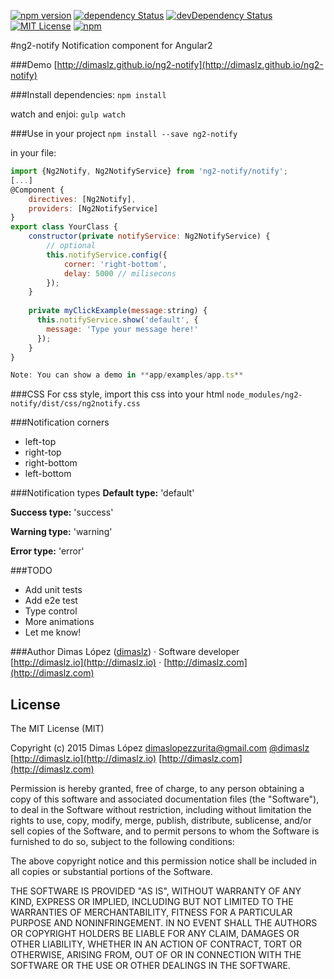 [![npm version](https://badge.fury.io/js/ng2-notify.svg)](https://badge.fury.io/js/ng2-notify)
[![dependency Status](https://david-dm.org/dimaslz/ng2-notify/status.svg)](https://david-dm.org/dimaslz/ng2-notify/status.svg)
[![devDependency Status](https://david-dm.org/dimaslz/ng2-notify/dev-status.svg)](https://david-dm.org/dimaslz/ng2-notify/dev-status.svg)
[![MIT License](http://img.shields.io/badge/license-MIT-brightgreen.svg)](http://img.shields.io/badge/license-MIT-brightgreen.svg)
[![npm](https://img.shields.io/npm/dm/ng2-notify.svg)]()

#ng2-notify
Notification component for Angular2

###Demo
[http://dimaslz.github.io/ng2-notify](http://dimaslz.github.io/ng2-notify)

###Install
dependencies: `npm install`

watch and enjoi: `gulp watch`

###Use in your project
`npm install --save ng2-notify`

in your file:

```javascript
import {Ng2Notify, Ng2NotifyService} from 'ng2-notify/notify';
[...]
@Component {
	directives: [Ng2Notify],
	providers: [Ng2NotifyService]
}
export class YourClass {
	constructor(private notifyService: Ng2NotifyService) {
		// optional
		this.notifyService.config({
            corner: 'right-bottom', 
            delay: 5000 // milisecons
        });
	}
	
	private myClickExample(message:string) {
	  this.notifyService.show('default', {
	  	message: 'Type your message here!'
	  });
	}
}

Note: You can show a demo in **app/examples/app.ts**
```

###CSS
For css style, import this css into your html `node_modules/ng2-notify/dist/css/ng2notify.css`

###Notification corners
* left-top
* right-top
* right-bottom
* left-bottom

###Notification types
**Default type:**
'default'

**Success type:**
'success'

**Warning type:**
'warning'

**Error type:**
'error'

###TODO
* Add unit tests
* Add e2e test
* Type control
* More animations
* Let me know!

###Author
Dimas López ([dimaslz](http://twitter.com/dimaslz)) · Software developer  
[http://dimaslz.io](http://dimaslz.io) · [http://dimaslz.com](http://dimaslz.com)

## License

The MIT License (MIT)

Copyright (c) 2015 Dimas López <dimaslopezzurita@gmail.com>
[@dimaslz](http://twitter.com/dimaslz) [http://dimaslz.io](http://dimaslz.io) [http://dimaslz.com](http://dimaslz.com)

Permission is hereby granted, free of charge, to any person obtaining a copy
of this software and associated documentation files (the "Software"), to deal
in the Software without restriction, including without limitation the rights
to use, copy, modify, merge, publish, distribute, sublicense, and/or sell
copies of the Software, and to permit persons to whom the Software is
furnished to do so, subject to the following conditions:

The above copyright notice and this permission notice shall be included in
all copies or substantial portions of the Software.

THE SOFTWARE IS PROVIDED "AS IS", WITHOUT WARRANTY OF ANY KIND, EXPRESS OR
IMPLIED, INCLUDING BUT NOT LIMITED TO THE WARRANTIES OF MERCHANTABILITY,
FITNESS FOR A PARTICULAR PURPOSE AND NONINFRINGEMENT. IN NO EVENT SHALL THE
AUTHORS OR COPYRIGHT HOLDERS BE LIABLE FOR ANY CLAIM, DAMAGES OR OTHER
LIABILITY, WHETHER IN AN ACTION OF CONTRACT, TORT OR OTHERWISE, ARISING FROM,
OUT OF OR IN CONNECTION WITH THE SOFTWARE OR THE USE OR OTHER DEALINGS IN
THE SOFTWARE.